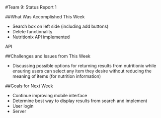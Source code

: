 #Team 9: Status Report 1

##What Was Accomplished This Week
* Search box on left side (including add buttons)
* Delete functionality
* Nutritionix API implemented 
 
API

##Challenges and Issues from This Week
* Discussing possible options for returning results from nutritionix while 
ensuring users can select any item they desire without reducing the meaning
of items (for nutrition information)

##Goals for Next Week
* Continue improving mobile interface
* Determine best way to display results from search and implement
* User login
* Server

